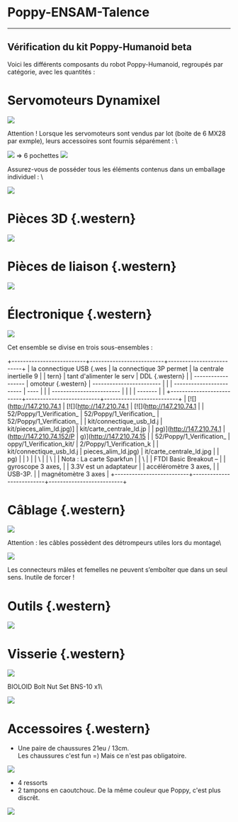 # Poppy-ENSAM-Talence
  ---------------------------------------------
  **Vérification du kit Poppy-Humanoid beta**
  ---------------------------------------------

Voici les différents composants du robot Poppy-Humanoid, regroupés par
catégorie, avec les quantités :


**Servomoteurs Dynamixel**
==========================

[![](http://147.210.74.152/Poppy/1_Verification_kit/tous_les_servomoteurs_Ld.jpg)](http://147.210.74.152/Poppy/1_Verification_kit/tous_les_servomoteurs_Ld.jpg)

 Attention ! Lorsque les servomoteurs sont vendus par lot (boite de 6
MX28 par exmple), leurs accessoires sont fournis séparément : \

[![](http://147.210.74.152/Poppy/1_Verification_kit/boite_par_6_sans_palonniers_ld)](http://147.210.74.152/Poppy/1_Verification_kit/boite_par_6_sans_palonniers_ld.jpg)
=\> 6 pochettes
[![](http://147.210.74.152/Poppy/1_Verification_kit/HN07-N101_set_ld.jpg)](http://147.210.74.152/Poppy/1_Verification_kit/HN07-N101_set_ld.jpg)

 Assurez-vous de posséder tous les éléments contenus dans un emballage
individuel : \

[![](http://147.210.74.152/Poppy/1_Verification_kit/boite_1_contenu_face_ld.jpg)](http://147.210.74.152/Poppy/1_Verification_kit/boite_1_contenu_face_ld.jpg)

**Pièces 3D** {.western}
=============

[![](http://147.210.74.152/Poppy/1_Verification_kit/tableau_3d_1seule_image.jpg)](http://147.210.74.152/Poppy/1_Verification_kit/tableau_3d_1seule_image.jpg)

**Pièces de liaison** {.western}
=====================

[![](http://147.210.74.152/Poppy/1_Verification_kit/recadrage_lot_pieces_assemblage_ld.jpg)](http://147.210.74.152/Poppy/1_Verification_kit/recadrage_lot_pieces_assemblage_ld.jpg)

**Électronique** {.western}
================

[![](http://147.210.74.152/Poppy/1_Verification_kit/connectique_globale_ld.jpg)](http://147.210.74.152/Poppy/1_Verification_kit/connectique_globale_ld.jpg)


 Cet ensemble se divise en trois sous-ensembles :

+--------------------------+--------------------------+--------------------------+
| la connectique USB {.wes | la connectique 3P permet | la centrale inertielle 9 |
| tern}                    | tant d'alimenter le serv |  DDL {.western}          |
| ------------------       | omoteur {.western}       | ------------------------ |
|                          | ------------------------ | ----                     |
|                          | ------------------------ |                          |
|                          | -------                  |                          |
+--------------------------+--------------------------+--------------------------+
| [![](http://147.210.74.1 | [![](http://147.210.74.1 | [![](http://147.210.74.1 |
| 52/Poppy/1_Verification_ | 52/Poppy/1_Verification_ | 52/Poppy/1_Verification_ |
| kit/connectique_usb_ld.j | kit/pieces_alim_ld.jpg)] | kit/carte_centrale_ld.jp |
| pg)](http://147.210.74.1 | (http://147.210.74.152/P | g)](http://147.210.74.15 |
| 52/Poppy/1_Verification_ | oppy/1_Verification_kit/ | 2/Poppy/1_Verification_k |
| kit/connectique_usb_ld.j | pieces_alim_ld.jpg)      | it/carte_centrale_ld.jpg |
| pg)                      |                          | )                        |
| \                        |                          | \                        |
| Nota : La carte Sparkfun |                          | \                        |
| FTDI Basic Breakout –    |                          | gyroscope 3 axes,        |
| 3.3V est un adaptateur   |                          | accéléromètre 3 axes,    |
| USB-3P.                  |                          | magnétomètre 3 axes      |
+--------------------------+--------------------------+--------------------------+

**Câblage** {.western}
===========

[![](http://147.210.74.152/Poppy/1_Verification_kit/cables_ld.jpg)](http://147.210.74.152/Poppy/1_Verification_kit/cables_ld.jpg)

 Attention : les câbles possèdent des détrompeurs utiles lors du
montage\

[![](http://147.210.74.152/Poppy/1_Verification_kit/detrompeur_ld.jpg)](http://147.210.74.152/Poppy/1_Verification_kit/detrompeur_ld.jpg)

 Les connecteurs mâles et femelles ne peuvent s’emboîter que dans un
seul sens. Inutile de forcer ! 

**Outils** {.western}
==========

[![](http://147.210.74.152/Poppy/1_Verification_kit/cles_ld.jpg)](http://147.210.74.152/Poppy/1_Verification_kit/cles_ld.jpg)

**Visserie** {.western}
============

[![](http://147.210.74.152/Poppy/1_Verification_kit/visserie_global_ld.jpg)](http://147.210.74.152/Poppy/1_Verification_kit/visserie_global_ld.jpg)

 BIOLOID Bolt Nut Set BNS-10 x1\


[![](http://147.210.74.152/Poppy/1_Verification_kit/kit_bioloid_bns_10_ld.jpg)](http://147.210.74.152/Poppy/1_Verification_kit/kit_bioloid_bns_10_ld.jpg)

**Accessoires** {.western}
===============

-   Une paire de chaussures 21eu / 13cm.\
     Les chaussures c'est fun =) Mais ce n'est pas obligatoire.

[![](http://147.210.74.152/Poppy/1_Verification_kit/Chaussures_ld.jpg)](http://147.210.74.152/Poppy/1_Verification_kit/Chaussures_ld.jpg)

-   4 ressorts
-   2 tampons en caoutchouc.
    De la même couleur que Poppy, c'est plus discrêt.

[![](http://147.210.74.152/Poppy/1_Verification_kit/tampons.jpg)](http://147.210.74.152/Poppy/1_Verification_kit/tampons.jpg)
